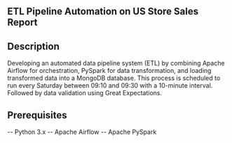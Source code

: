 ## ETL Pipeline Automation on US Store Sales Report
## Description
Developing  an automated data pipeline system (ETL) by combining Apache Airflow for orchestration, PySpark for data transformation, and loading  transformed data into a MongoDB database.  This process is scheduled to run every Saturday between 09:10 and 09:30 with a 10-minute interval. Followed by data validation using Great Expectations.

## Prerequisites
-- Python 3.x
-- Apache Airflow
-- Apache PySpark
